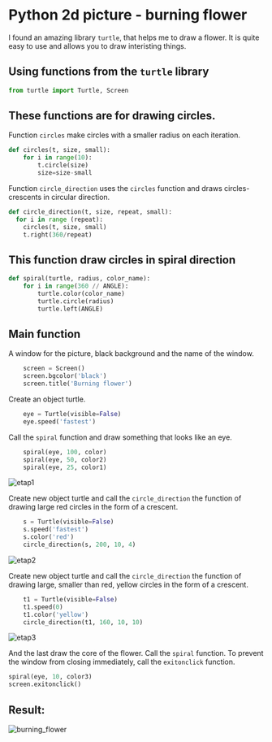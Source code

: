 
# Python 2d picture - burning flower
I found an amazing library ```turtle```, that helps me to draw a flower.
It is quite easy to use and allows you to draw interisting things.

## Using functions from the ```turtle``` library 
```python
from turtle import Turtle, Screen
```
## These functions are for drawing circles. 
Function ``` circles ``` make circles with a smaller radius on each iteration.
```python
def circles(t, size, small):
    for i in range(10):
        t.circle(size)
        size=size-small
```
Function ``` circle_direction ``` uses the ``` circles ``` function and draws circles-crescents in circular direction.
```python
def circle_direction(t, size, repeat, small):
  for i in range (repeat):
    circles(t, size, small)
    t.right(360/repeat)

```
## This function draw circles in spiral direction
```python
def spiral(turtle, radius, color_name):
    for i in range(360 // ANGLE):
        turtle.color(color_name)
        turtle.circle(radius)
        turtle.left(ANGLE)
```
## Main function
A window for the picture, black background and the name of the window.
```python
    screen = Screen()
    screen.bgcolor('black')
    screen.title('Burning flower')
```
Create an object turtle.
```python
    eye = Turtle(visible=False)
    eye.speed('fastest')
```
Call the ```spiral``` function and draw something that looks like an eye.
```python
    spiral(eye, 100, color)
    spiral(eye, 50, color2)
    spiral(eye, 25, color1)
```
![etap1](https://user-images.githubusercontent.com/72127610/110216250-562b0000-7eae-11eb-88f1-e61142ed177e.jpg)

Create new object turtle and call the ```circle_direction``` the function of drawing large red circles in the form of a crescent.
```python
    s = Turtle(visible=False)
    s.speed('fastest')
    s.color('red')
    circle_direction(s, 200, 10, 4)
```
![etap2](https://user-images.githubusercontent.com/72127610/110216438-7c9d6b00-7eaf-11eb-9501-cc036567fb2b.jpg)

Create new object turtle and call the ```circle_direction``` the function of drawing large, smaller than red, yellow circles in the form of a crescent.
```python
    t1 = Turtle(visible=False)
    t1.speed(0)
    t1.color('yellow')
    circle_direction(t1, 160, 10, 10)
```
![etap3](https://user-images.githubusercontent.com/72127610/110216638-7491fb00-7eb0-11eb-9b67-c762ac47424e.jpg)

And the last draw the core of the flower. Call the ```spiral``` function.
To prevent the window from closing immediately, call the ```exitonclick``` function.
```python
spiral(eye, 10, color3)
screen.exitonclick()
```

## Result:
![burning_flower](https://user-images.githubusercontent.com/72127610/110212868-b82f3980-7e9d-11eb-8745-d4d379ff2bff.jpg)
